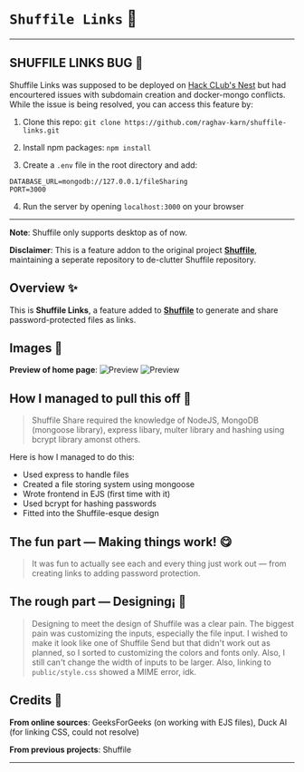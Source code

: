 # `Shuffile Links` 📂

---

## SHUFFILE LINKS BUG 🐛
Shuffile Links was supposed to be deployed on [Hack CLub's Nest](https://hackclub.app) but had encourtered issues with subdomain creation and docker-mongo conflicts. While the issue is being resolved, you can access this feature by:
1. Clone this repo:
```git clone https://github.com/raghav-karn/shuffile-links.git```

2. Install npm packages:
```npm install```

3. Create a `.env` file in the root directory and add:
```
DATABASE_URL=mongodb://127.0.0.1/fileSharing
PORT=3000
```

4. Run the server by opening `localhost:3000` on your browser

---

**Note**: Shuffile only supports desktop as of now.

**Disclaimer**: This is a feature addon to the original project [**Shuffile**](https://github.com/raghav-karn/shuffile), maintaining a seperate repository to de-clutter Shuffile repository.

## Overview ✨
This is **Shuffile Links**, a feature added to [**Shuffile**](https://github.com/raghav-karn/shuffile) to generate and share password-protected files as links.

## Images 📸
**Preview of home page**:
![Preview](images/preview1.png)
![Preview](images/preview2.png)

## How I managed to pull this off 📃
> Shuffile Share required the knowledge of NodeJS, MongoDB (mongoose library), express libary, multer library and hashing using bcrypt library amonst others.

Here is how I managed to do this:
- Used express to handle files
- Created a file storing system using mongoose
- Wrote frontend in EJS (first time with it)
- Used bcrypt for hashing passwords
- Fitted into the Shuffile-esque design

## The fun part — Making things work! 😋
> It was fun to actually see each and every thing just work out — from creating links to adding password protection.

## The rough part — Designing¡ 🎊
> Designing to meet the design of Shuffile was a clear pain. The biggest pain was customizing the inputs, especially the file input. I wished to make it look like one of Shuffile Send but that didn't work out as planned, so I sorted to customizing the colors and fonts only. Also, I still can't change the width of inputs to be larger. Also, linking to `public/style.css` showed a MIME error, idk.

## Credits 🤝
**From online sources**: GeeksForGeeks (on working with EJS files), Duck AI (for linking CSS, could not resolve)

**From previous projects**: Shuffile

---
